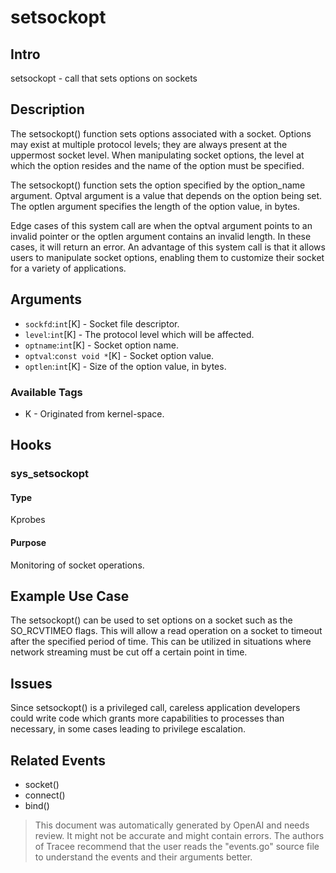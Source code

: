 
# setsockopt

## Intro 
setsockopt - call that sets options on sockets 

## Description
The setsockopt() function sets options associated with a socket. Options may exist at multiple protocol levels; they are always present at the uppermost socket level. When manipulating socket options, the level at which the option resides and the name of the option must be specified. 

The setsockopt() function sets the option specified by the option_name argument. Optval argument is a value that depends on the option being set. The optlen argument specifies the length of the option value, in bytes. 

Edge cases of this system call are when the optval argument points to an invalid pointer or the optlen argument contains an invalid length. In these cases, it will return an error. An advantage of this system call is that it allows users to manipulate socket options, enabling them to customize their socket for a variety of applications. 

## Arguments
* `sockfd`:`int`[K] - Socket file descriptor.
* `level`:`int`[K] - The protocol level which will be affected.
* `optname`:`int`[K] - Socket option name. 
* `optval`:`const void *`[K] - Socket option value. 
* `optlen`:`int`[K] - Size of the option value, in bytes. 

### Available Tags
* K - Originated from kernel-space.

## Hooks
### sys_setsockopt
#### Type
Kprobes 
#### Purpose
Monitoring of socket operations.

## Example Use Case
The setsockopt() can be used to set options on a socket such as the SO_RCVTIMEO flags. This will allow a read operation on a socket to timeout after the specified period of time. This can be utilized in situations where network streaming must be cut off a certain point in time. 

## Issues
Since setsockopt() is a privileged call, careless application developers could write code which grants more capabilities to processes than necessary, in some cases leading to privilege escalation.

## Related Events
- socket()
- connect()
- bind()

> This document was automatically generated by OpenAI and needs review. It might
> not be accurate and might contain errors. The authors of Tracee recommend that
> the user reads the "events.go" source file to understand the events and their
> arguments better.
